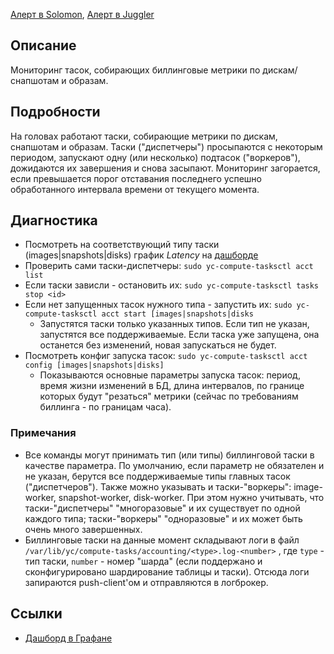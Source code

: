 [Алерт в Solomon](https://solomon.yandex-team.ru/admin/projects/yandexcloud/alerts?text=alert+on+compute+accounting+la), [Алерт в Juggler](https://juggler.yandex-team.ru/aggregate_checks/?query=service%3Dcompute-accounting-*)

## Описание
Мониторинг тасок, собирающих биллинговые метрики по дискам/снапшотам и образам.

## Подробности
На головах работают таски, собирающие метрики по дискам, снапшотам и образам. Таски ("диспетчеры") просыпаются с некоторым периодом, запускают одну (или несколько) подтасок ("воркеров"), дожидаются их завершения и снова засыпают. Мониторинг загорается, если превышается порог отставания последнего успешно обработанного интервала времени от текущего момента. 

## Диагностика
- Посмотреть на соответствующий типу таски (images|snapshots|disks) график *Latency* на [дашборде](https://grafana.yandex-team.ru/d/W9J0voqWk/cloud-compute-accounting-status?orgId=1&var-cluster=preprod&var-objects=All)
- Проверить сами таски-диспетчеры: `sudo yc-compute-tasksctl acct list`
- Если таски зависли - остановить их: `sudo yc-compute-tasksctl tasks stop <id>`
- Если нет запущенных тасок нужного типа - запустить их:  `sudo yc-compute-tasksctl acct start [images|snapshots|disks`
    - Запустятся таски только указанных типов. Если тип не указан, запустятся все поддерживаемые. Если таска уже запущена, она останется без изменений, новая запускаться не будет.
- Посмотреть конфиг запуска тасок: `sudo yc-compute-tasksctl acct config [images|snapshots|disks]`
    - Показываются основные параметры запуска тасок: период, время жизни изменений в БД, длина интервалов, по границе которых будут "резаться" метрики (сейчас по требованиям биллинга - по границам часа).

### Примечания
- Все команды могут принимать тип (или типы) биллинговой таски в качестве параметра. По умолчанию, если параметр не обязателен и не указан, берутся все поддерживаемые типы главных тасок ("диспетчеров"). Также можно указывать и таски-"воркеры": image-worker, snapshot-worker, disk-worker. При этом нужно учитывать, что таски-"диспетчеры" "многоразовые" и их существует по одной каждого типа; таски-"воркеры" "одноразовые" и их может быть очень много завершенных.
- Биллинговые таски на данные момент складывают логи в файл `/var/lib/yc/compute-tasks/accounting/<type>.log-<number>` , где `type` - тип таски, `number` - номер "шарда" (если поддержано и сконфигурировано шардирование таблицы и таски). Отсюда логи запираются push-client'ом и отправляются в логброкер.

## Ссылки
- [Дашборд в Графане](https://grafana.yandex-team.ru/d/W9J0voqWk/cloud-compute-accounting-status?orgId=1&var-cluster=preprod&var-objects=All)